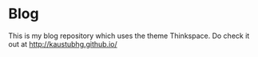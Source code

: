 # Blog
This is my blog repository which uses the theme Thinkspace. Do check it out at http://kaustubhg.github.io/
